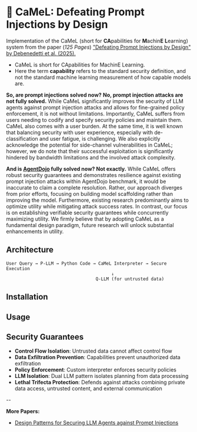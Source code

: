 # 🐪 CaMeL: Defeating Prompt Injections by Design

Implementation of the CaMeL (short for **CA**pabilities for **M**achin**E** **L**earning) system from the paper (_125 Pages_) ["Defeating Prompt Injections by Design" by Debenedetti et al. (2025).](https://arxiv.org/pdf/2503.18813)

- CaMeL is short for CApabilities for MachinE Learning.
- Here the term **capability** refers to the standard security definition, and not the standard machine learning measurement of how capable models are.

**So, are prompt injections solved now?**
**No, prompt injection attacks are not fully solved.** While CaMeL significantly improves the security
of LLM agents against prompt injection attacks and allows for fine-grained policy enforcement, it
is not without limitations. Importantly, CaMeL suffers from users needing to codify and specify
security policies and maintain them. CaMeL also comes with a user burden. At the same time, it is
well known that balancing security with user experience, especially with de-classification and user
fatigue, is challenging. We also explicitly acknowledge the potential for side-channel vulnerabilities in
CaMeL; however, we do note that their successful exploitation is significantly hindered by bandwidth
limitations and the involved attack complexity.

**And is [AgentDojo](https://agentdojo.spylab.ai/) fully solved now? Not exactly.** While CaMeL offers robust security guarantees
and demonstrates resilience against existing prompt injection attacks within AgentDojo benchmark, it
would be inaccurate to claim a complete resolution. Rather, our approach diverges from prior efforts,
focusing on building model scaffolding rather than improving the model. Furthermore, existing
research predominantly aims to optimize utility while mitigating attack success rates. In contrast,
our focus is on establishing verifiable security guarantees while concurrently maximizing utility. We
firmly believe that by adopting CaMeL as a fundamental design paradigm, future research will unlock
substantial enhancements in utility.

## Architecture

```
User Query → P-LLM → Python Code → CaMeL Interpreter → Secure Execution
                                        ↓
                                  Q-LLM (for untrusted data)
```

## Installation

## Usage

## Security Guarantees

- **Control Flow Isolation**: Untrusted data cannot affect control flow
- **Data Exfiltration Prevention**: Capabilities prevent unauthorized data exfiltration  
- **Policy Enforcement**: Custom interpreter enforces security policies
- **LLM Isolation**: Dual LLM pattern isolates planning from data processing
- **Lethal Trifecta Protection**: Defends against attacks combining private data access, untrusted content, and external communication


-- 

**More Papers:**
- [Design Patterns for Securing LLM Agents against Prompt Injections](https://arxiv.org/pdf/2506.08837)
